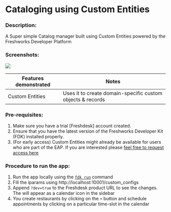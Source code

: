 # Cataloging using Custom Entities

### Description:

A Super simple Catalog manager built using Custom Entities powered by the Freshworks Developer Platform

### Screenshots:

![](https://user-images.githubusercontent.com/19341550/99782175-d36c7800-2b3e-11eb-9af4-463c943d5427.png)

Features demonstrated | Notes
----------------------|-----------------------------------------------------------
Custom Entities       | Uses it to create domain-specific custom objects & records

### Pre-requisites:
1. Make sure you have a trial [Freshdesk] account created. 
2. Ensure that you have the latest version of the Freshworks Developer Kit (FDK) installed properly.
3. (For early access) Custom Entities might already be available for users who are part of the EAP. If you are interested please [feel free to request access here](https://community.developers.freshworks.com/t/announcing-early-access-program-custom-objects/1509)


### Procedure to run the app:
1. Run the app locally using the [`fdk run`](https://developers.freshchat.com/v2/docs/freshworks-cli/#run) command
2. Fill the iparams using http://localhost:10001/custom_configs
3. Append `?dev=true` to the Freshdesk product URL to see the changes. The will appear as a calendar icon in the sidebar
4. You create restaurants by clicking on the `+` button and schedule appointments by clicking on a particular time-slot in the calendar

